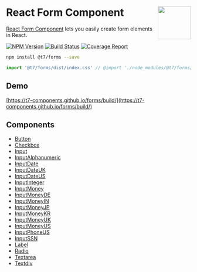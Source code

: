 # React Form Component [<img src="https://jonathantneal.github.io/react-logo.svg" alt="" width="90" height="90" align="right">][React Form Component]

[React Form Component] lets you easily create form elements in React.

[![NPM Version][npm-img]][npm-url]
[![Build Status][cli-img]][cli-url]
[![Coverage Report][cov-img]][cov-url]

```sh
npm install @t7/forms --save
```

```js
import '@t7/forms/dist/index.css' // @import './node_modules/@t7/forms/dist/index.css'
```

## Demo

[https://t7-components.github.io/forms/build/](https://t7-components.github.io/forms/build/)

## Components

- [Button](https://github.com/TandemSeven/react-ui/tree/master/packages/forms/src/button/README.md)
- [Checkbox](https://github.com/TandemSeven/react-ui/tree/master/packages/forms/src/checkbox/README.md)
- [Input](https://github.com/TandemSeven/react-ui/tree/master/packages/forms/src/input/README.md)
- [InputAlphanumeric](https://github.com/TandemSeven/react-ui/tree/master/packages/forms/src/input_alphanumeric/README.md)
- [InputDate](https://github.com/TandemSeven/react-ui/tree/master/packages/forms/src/input_date/README.md)
- [InputDateUK](https://github.com/TandemSeven/react-ui/tree/master/packages/forms/src/input_date_uk/README.md)
- [InputDateUS](https://github.com/TandemSeven/react-ui/tree/master/packages/forms/src/input_date_us/README.md)
- [InputInteger](https://github.com/TandemSeven/react-ui/tree/master/packages/forms/src/input_integer/README.md)
- [InputMoney](https://github.com/TandemSeven/react-ui/tree/master/packages/forms/src/input_money/README.md)
- [InputMoneyDE](https://github.com/TandemSeven/react-ui/tree/master/packages/forms/src/input_money_de/README.md)
- [InputMoneyIN](https://github.com/TandemSeven/react-ui/tree/master/packages/forms/src/input_money_in/README.md)
- [InputMoneyJP](https://github.com/TandemSeven/react-ui/tree/master/packages/forms/src/input_money_jp/README.md)
- [InputMoneyKR](https://github.com/TandemSeven/react-ui/tree/master/packages/forms/src/input_money_kr/README.md)
- [InputMoneyUK](https://github.com/TandemSeven/react-ui/tree/master/packages/forms/src/input_money_uk/README.md)
- [InputMoneyUS](https://github.com/TandemSeven/react-ui/tree/master/packages/forms/src/input_money_us/README.md)
- [InputPhoneUS](https://github.com/TandemSeven/react-ui/tree/master/packages/forms/src/input_phone_us/README.md)
- [InputSSN](https://github.com/TandemSeven/react-ui/tree/master/packages/forms/src/input_ssn/README.md)
- [Label](https://github.com/TandemSeven/react-ui/tree/master/packages/forms/src/label/README.md)
- [Radio](https://github.com/TandemSeven/react-ui/tree/master/packages/forms/src/radio/README.md)
- [Textarea](https://github.com/TandemSeven/react-ui/tree/master/packages/forms/src/textarea/README.md)
- [Textdiv](https://github.com/TandemSeven/react-ui/tree/master/packages/forms/src/textdiv/README.md)

[cli-img]: https://img.shields.io/travis/t7/react-ui.svg
[cli-url]: https://travis-ci.org/t7/react-ui
[cov-img]: https://img.shields.io/badge/coverage-report-blue.svg
[cov-url]: https://t7-components.github.io/forms/coverage/lcov-report/
[npm-img]: https://img.shields.io/npm/v/@t7/forms.svg
[npm-url]: https://www.npmjs.com/package/@t7/forms

[React Form Component]: https://github.com/t7/react-ui/tree/master/packages/forms
